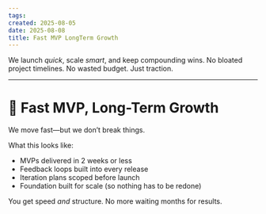 ```yaml
---
tags: 
created: 2025-08-05
date: 2025-08-08
title: Fast MVP LongTerm Growth
---
```

We launch _quick_, scale _smart_, and keep compounding wins. No bloated project timelines. No wasted budget. Just traction.

---

# 🚀 Fast MVP, Long-Term Growth

We move fast—but we don’t break things.

What this looks like:
- MVPs delivered in 2 weeks or less
- Feedback loops built into every release
- Iteration plans scoped before launch
- Foundation built for scale (so nothing has to be redone)

You get speed *and* structure. No more waiting months for results.
